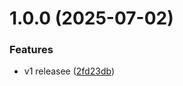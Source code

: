 # 1.0.0 (2025-07-02)


### Features

* v1 releasee ([2fd23db](https://github.com/MirageNet/MirageSteamworks/commit/2fd23db8f68c6e4b69ab70c82eb5fe998eb51cfb))
